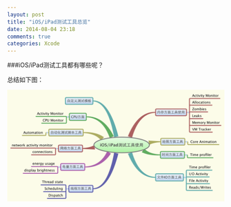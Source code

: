 ```yaml
---
layout: post
title: "iOS/iPad测试工具总览"
date: 2014-08-04 23:18
comments: true
categories: Xcode
---
```


###iOS/iPad测试工具都有哪些呢？
<!--more-->

总结如下图：

![image](/images/post/2014-08-04-ios-ipad-ce-shi-gong-ju-zong-lan/iOS-iPad-ce-shi-gong-ju-shi-yong.png)